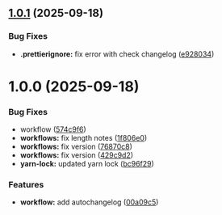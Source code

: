 ## [1.0.1](https://github.com/Zertonixa/threeJs/compare/v1.0.0...v1.0.1) (2025-09-18)


### Bug Fixes

* **.prettierignore:** fix error with check changelog ([e928034](https://github.com/Zertonixa/threeJs/commit/e92803422d657e7a9231a108d91ecfb22595d7e5))

# 1.0.0 (2025-09-18)


### Bug Fixes

* workflow ([574c9f6](https://github.com/Zertonixa/threeJs/commit/574c9f66efad20e146bdaacdee064c7ae13a472e))
* **workflows:** fix length notes ([1f806e0](https://github.com/Zertonixa/threeJs/commit/1f806e0861cf37318a5ef69616e8cdf0e03495f2))
* **workflows:** fix version ([76870c8](https://github.com/Zertonixa/threeJs/commit/76870c83d8ab7671c3b377e8829fa0f092141658))
* **workflows:** fix version ([429c9d2](https://github.com/Zertonixa/threeJs/commit/429c9d24f7c2751badbf73e419d2e602ccf35a00))
* **yarn-lock:** updated yarn lock ([bc96f29](https://github.com/Zertonixa/threeJs/commit/bc96f29d66cf9281db182d988ed80bb35b1bb169))


### Features

* **workflow:** add autochangelog ([00a09c5](https://github.com/Zertonixa/threeJs/commit/00a09c5d5c104147d04bc7c4e2431d504f8eff69))
